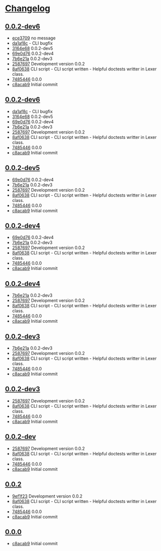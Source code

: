 # [Changelog](https://github.com/guneysus/pjq/releases)

## [0.0.2-dev6](https://github.com/guneysus/pjq/compare/0.0.2-dev6...0.0.2-dev6)

* [ece3709](https://github.com/guneysus/pjq/commit/ece3709) no message
* [da1af8c](https://github.com/guneysus/pjq/commit/da1af8c) - CLI bugfix
* [3164e68](https://github.com/guneysus/pjq/commit/3164e68) 0.0.2-dev5
* [69e0d76](https://github.com/guneysus/pjq/commit/69e0d76) 0.0.2-dev4
* [7b6e21a](https://github.com/guneysus/pjq/commit/7b6e21a) 0.0.2-dev3
* [2587697](https://github.com/guneysus/pjq/commit/2587697) Development version 0.0.2
* [8af0638](https://github.com/guneysus/pjq/commit/8af0638) CLI script - CLI script written - Helpful doctests writter in Lexer class.
* [7485446](https://github.com/guneysus/pjq/commit/7485446) 0.0.0
* [c8acab9](https://github.com/guneysus/pjq/commit/c8acab9) Initial commit

## [0.0.2-dev6](https://github.com/guneysus/pjq/compare/0.0.2-dev6...0.0.2-dev6)

* [da1af8c](https://github.com/guneysus/pjq/commit/da1af8c) - CLI bugfix
* [3164e68](https://github.com/guneysus/pjq/commit/3164e68) 0.0.2-dev5
* [69e0d76](https://github.com/guneysus/pjq/commit/69e0d76) 0.0.2-dev4
* [7b6e21a](https://github.com/guneysus/pjq/commit/7b6e21a) 0.0.2-dev3
* [2587697](https://github.com/guneysus/pjq/commit/2587697) Development version 0.0.2
* [8af0638](https://github.com/guneysus/pjq/commit/8af0638) CLI script - CLI script written - Helpful doctests writter in Lexer class.
* [7485446](https://github.com/guneysus/pjq/commit/7485446) 0.0.0
* [c8acab9](https://github.com/guneysus/pjq/commit/c8acab9) Initial commit

## [0.0.2-dev5](https://github.com/guneysus/pjq/compare/0.0.2-dev5...0.0.2-dev5)

* [69e0d76](https://github.com/guneysus/pjq/commit/69e0d76) 0.0.2-dev4
* [7b6e21a](https://github.com/guneysus/pjq/commit/7b6e21a) 0.0.2-dev3
* [2587697](https://github.com/guneysus/pjq/commit/2587697) Development version 0.0.2
* [8af0638](https://github.com/guneysus/pjq/commit/8af0638) CLI script - CLI script written - Helpful doctests writter in Lexer class.
* [7485446](https://github.com/guneysus/pjq/commit/7485446) 0.0.0
* [c8acab9](https://github.com/guneysus/pjq/commit/c8acab9) Initial commit

## [0.0.2-dev4](https://github.com/guneysus/pjq/compare/0.0.2-dev4...0.0.2-dev4)

* [69e0d76](https://github.com/guneysus/pjq/commit/69e0d76) 0.0.2-dev4
* [7b6e21a](https://github.com/guneysus/pjq/commit/7b6e21a) 0.0.2-dev3
* [2587697](https://github.com/guneysus/pjq/commit/2587697) Development version 0.0.2
* [8af0638](https://github.com/guneysus/pjq/commit/8af0638) CLI script - CLI script written - Helpful doctests writter in Lexer class.
* [7485446](https://github.com/guneysus/pjq/commit/7485446) 0.0.0
* [c8acab9](https://github.com/guneysus/pjq/commit/c8acab9) Initial commit

## [0.0.2-dev4](https://github.com/guneysus/pjq/compare/0.0.2-dev4...0.0.2-dev4)

* [7b6e21a](https://github.com/guneysus/pjq/commit/7b6e21a) 0.0.2-dev3
* [2587697](https://github.com/guneysus/pjq/commit/2587697) Development version 0.0.2
* [8af0638](https://github.com/guneysus/pjq/commit/8af0638) CLI script - CLI script written - Helpful doctests writter in Lexer class.
* [7485446](https://github.com/guneysus/pjq/commit/7485446) 0.0.0
* [c8acab9](https://github.com/guneysus/pjq/commit/c8acab9) Initial commit

## [0.0.2-dev3](https://github.com/guneysus/pjq/compare/0.0.2-dev3...0.0.2-dev3)

* [7b6e21a](https://github.com/guneysus/pjq/commit/7b6e21a) 0.0.2-dev3
* [2587697](https://github.com/guneysus/pjq/commit/2587697) Development version 0.0.2
* [8af0638](https://github.com/guneysus/pjq/commit/8af0638) CLI script - CLI script written - Helpful doctests writter in Lexer class.
* [7485446](https://github.com/guneysus/pjq/commit/7485446) 0.0.0
* [c8acab9](https://github.com/guneysus/pjq/commit/c8acab9) Initial commit

## [0.0.2-dev3](https://github.com/guneysus/pjq/compare/0.0.2-dev3...0.0.2-dev3)

* [2587697](https://github.com/guneysus/pjq/commit/2587697) Development version 0.0.2
* [8af0638](https://github.com/guneysus/pjq/commit/8af0638) CLI script - CLI script written - Helpful doctests writter in Lexer class.
* [7485446](https://github.com/guneysus/pjq/commit/7485446) 0.0.0
* [c8acab9](https://github.com/guneysus/pjq/commit/c8acab9) Initial commit

## [0.0.2-dev](https://github.com/guneysus/pjq/compare/0.0.2-dev...0.0.2-dev)

* [2587697](https://github.com/guneysus/pjq/commit/2587697) Development version 0.0.2
* [8af0638](https://github.com/guneysus/pjq/commit/8af0638) CLI script - CLI script written - Helpful doctests writter in Lexer class.
* [7485446](https://github.com/guneysus/pjq/commit/7485446) 0.0.0
* [c8acab9](https://github.com/guneysus/pjq/commit/c8acab9) Initial commit

## [0.0.2](https://github.com/guneysus/pjq/compare/0.0.1...0.0.2)

* [9ef1f23](https://github.com/guneysus/pjq/commit/9ef1f23) Development version 0.0.2
* [8af0638](https://github.com/guneysus/pjq/commit/8af0638) CLI script - CLI script written - Helpful doctests writter in Lexer class.
* [7485446](https://github.com/guneysus/pjq/commit/7485446) 0.0.0
* [c8acab9](https://github.com/guneysus/pjq/commit/c8acab9) Initial commit

## [0.0.0](https://github.com/guneysus/pjq/compare/0.0.0...0.0.0)

* [c8acab9](https://github.com/guneysus/pjq/commit/c8acab9) Initial commit


